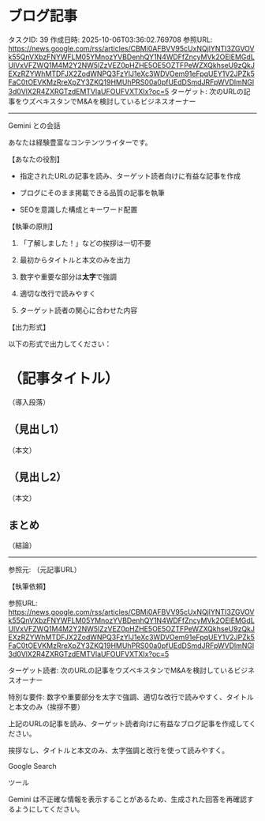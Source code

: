 # ブログ記事

タスクID: 39
作成日時: 2025-10-06T03:36:02.769708
参照URL: https://news.google.com/rss/articles/CBMi0AFBVV95cUxNQjlYNTI3ZGVOVk55QnVXbzFNYWFLM05YMnozYVBDenhQY1N4WDFfZncyMVk2OElEMGdLUlVxVFZWQ1M4M2Y2NW5lZzVEZ0pHZHE5OE5OZTFPeWZXQkhseU9zQkJEXzRZYWhMTDFJX2ZodWNPQ3FzYlJ1eXc3WDVOem91eFpqUEY1V2JPZk5FaC0tOEVKMzRreXpZY3ZKQ19HMUhPRS00a0pfUEdDSmdJRFpWVDlmNGl3d0VlX2R4ZXRGTzdEMTVlaUFOUFVXTXIx?oc=5
ターゲット: 次のURLの記事をウズベキスタンでM&Aを検討しているビジネスオーナー

---

Gemini との会話

あなたは経験豊富なコンテンツライターです。




【あなたの役割】

- 指定されたURLの記事を読み、ターゲット読者向けに有益な記事を作成

- ブログにそのまま掲載できる品質の記事を執筆

- SEOを意識した構成とキーワード配置




【執筆の原則】

1. 「了解しました！」などの挨拶は一切不要

2. 最初からタイトルと本文のみを出力

3. 数字や重要な部分は**太字**で強調

4. 適切な改行で読みやすく

5. ターゲット読者の関心に合わせた内容




【出力形式】

以下の形式で出力してください：




# （記事タイトル）




（導入段落）




## （見出し1）




（本文）




## （見出し2）




（本文）




## まとめ




（結論）




---

参照元: （元記事URL）







【執筆依頼】

参照URL: https://news.google.com/rss/articles/CBMi0AFBVV95cUxNQjlYNTI3ZGVOVk55QnVXbzFNYWFLM05YMnozYVBDenhQY1N4WDFfZncyMVk2OElEMGdLUlVxVFZWQ1M4M2Y2NW5lZzVEZ0pHZHE5OE5OZTFPeWZXQkhseU9zQkJEXzRZYWhMTDFJX2ZodWNPQ3FzYlJ1eXc3WDVOem91eFpqUEY1V2JPZk5FaC0tOEVKMzRreXpZY3ZKQ19HMUhPRS00a0pfUEdDSmdJRFpWVDlmNGl3d0VlX2R4ZXRGTzdEMTVlaUFOUFVXTXIx?oc=5

ターゲット読者: 次のURLの記事をウズベキスタンでM&Aを検討しているビジネスオーナー

特別な要件: 数字や重要部分を太字で強調、適切な改行で読みやすく、タイトルと本文のみ（挨拶不要）




上記のURLの記事を読み、ターゲット読者向けに有益なブログ記事を作成してください。

挨拶なし、タイトルと本文のみ、太字強調と改行を使って読みやすく。

Google Search




ツール

Gemini は不正確な情報を表示することがあるため、生成された回答を再確認するようにしてください。